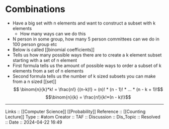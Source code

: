 # Combinations

- Have a big set with n elements and want to construct a subset with k elements
	- How many ways can we do this
- N person in some group, how many 5 person committees can we do in 100 person group etc
- Below is called [[binomial coefficients]]
- Tells us how many possible ways there are to create a k element subset starting with a set of n element
- First formula tells us the amount of possible ways to order a subset of k elements from a set of n  elements
- Second formula tells us the number of k sized subsets you can make from a n sized [[set]]
	$$ \binom{n}{k}*k! = \frac{n!} {(n-k)!} = (n)! * (n - 1)! * ... * (n - k + 1)!$$
$$\binom{n}{k} = \frac{n!}{k!*(n - k)!}$$
---
Links :: [[Computer Science]] [[Probability]]
Reference :: [[Counting Lecture]]
Type :: #atom
Creator ::
TAF ::
Discussion ::
Dis_Topic :: 
Resolved ::
Date :: 2024-04-22 16:49
